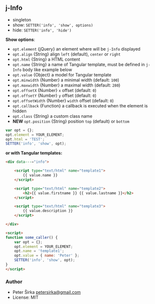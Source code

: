 ## j-Info

- singleton
- show: `SETTER('info', 'show', options)`
- hide: `SETTER('info', 'hide')`

__Show options__:

- `opt.element` {jQuery} an element where will be `j-Info` displayed
- `opt.align` {String} align `left` (default), `center` or `right`
- `opt.html` {String} a HTML content
- `opt.name` {String} a name of Tangular template, must be defined in `j-Info` body like example below
- `opt.value` {Object} a model for Tangular template
- `opt.minwidth` {Number} a minimal width (default: `100`)
- `opt.maxwidth` {Number} a maximal width (default: `280`)
- `opt.offsetX` {Number} `x` offset (default: `0`)
- `opt.offsetY` {Number} `y` offset (default: `0`)
- `opt.offsetWidth` {Number} `width` offset (default: `0`)
- `opt.callback` {Function} a callback is executed when the element is hidden
- `opt.class` {String} a custom class name
- __NEW__ `opt.position` {String} position `top` (default) or `bottom`

```javascript
var opt = {};
opt.element = YOUR_ELEMENT;
opt.html = 'TEST';
SETTER('info', 'show', opt);
```

__or with Tangular templates:__

```html
<div data---="info">

	<script type="text/html" name="template1">
		{{ value.name }}
	</script>

	<script type="text/html" name="template2">
		<h2>{{ value.firstname }} {{ value.lastname }}</h2>
	</script>

	<script type="text/html" name="template3">
		{{ value.description }}
	</script>

</div>

<script>
function some_caller() {
	var opt = {};
	opt.element = YOUR_ELEMENT;
	opt.name = 'template1';
	opt.value = { name: 'Peter' };
	SETTER('info', 'show', opt);
}
</script>
```

### Author

- Peter Širka <petersirka@gmail.com>
- License: MIT